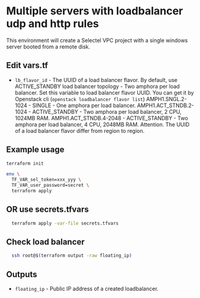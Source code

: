 # Multiple servers with loadbalancer udp and http rules

This environment will create a Selectel VPC project with a single windows server booted
from a remote disk.

## Edit vars.tf

  * `lb_flavor_id` - The UUID of a load balancer flavor.
  By default, use ACTIVE_STANDBY load balancer topology - Two amphora per load balancer.
  Set this variable to load balancer flavor UUID. You can get it by Openstack cli (```openstack loadbalancer flavor list```)
  AMPH1.SNGL.2-1024 - SINGLE - One amphora per load balancer.
  AMPH1.ACT_STNDB.2-1024 - ACTIVE_STANDBY - Two amphora per load balancer, 2 CPU, 1024MB RAM.
  AMPH1.ACT_STNDB.4-2048 - ACTIVE_STANDBY - Two amphora per load balancer, 4 CPU, 2048MB RAM.
  Attention. The UUID of a load balancer flavor differ from region to region.

## Example usage

```sh
terraform init

env \
  TF_VAR_sel_token=xxx_yyy \
  TF_VAR_user_password=secret \
  terraform apply
```

## OR use secrets.tfvars

```sh
  terraform apply -var-file secrets.tfvars
```

## Check load balancer

```sh
  ssh root@$(terraform output -raw floating_ip)
```

## Outputs

  * `floating_ip` - Public IP address of a created loadbalancer.
